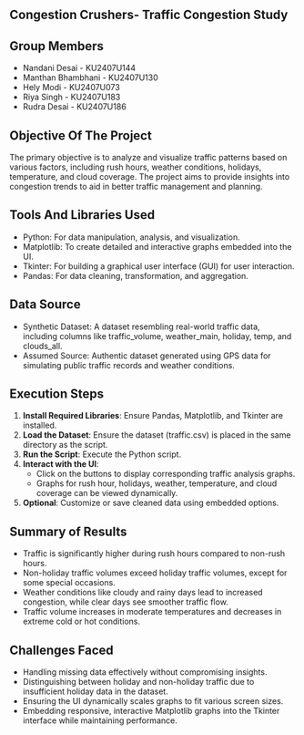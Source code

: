 ## Congestion Crushers- Traffic Congestion Study

## Group Members

- Nandani Desai - KU2407U144
- Manthan Bhambhani - KU2407U130
- Hely Modi - KU2407U073
- Riya Singh - KU2407U183
- Rudra Desai - KU2407U186

## Objective Of The Project

The primary objective is to analyze and visualize traffic patterns based on various factors, including rush hours, weather conditions, holidays, temperature, and cloud coverage. The project aims to provide insights into congestion trends to aid in better traffic management and planning.

## Tools And Libraries Used

- Python: For data manipulation, analysis, and visualization.
- Matplotlib: To create detailed and interactive graphs embedded into the UI.
- Tkinter: For building a graphical user interface (GUI) for user interaction.
- Pandas: For data cleaning, transformation, and aggregation.
  
## Data Source

- Synthetic Dataset: A dataset resembling real-world traffic data, including columns like traffic_volume, weather_main, holiday, temp, and clouds_all.
- Assumed Source: Authentic dataset generated using GPS data for simulating public traffic records and weather conditions.

## Execution Steps

1. **Install Required Libraries**: Ensure Pandas, Matplotlib, and Tkinter are installed.
2. **Load the Dataset**: Ensure the dataset (traffic.csv) is placed in the same directory as the script.
3. **Run the Script**: Execute the Python script.
4. **Interact with the UI**:
   - Click on the buttons to display corresponding traffic analysis graphs.
   - Graphs for rush hour, holidays, weather, temperature, and cloud coverage can be viewed dynamically.
5. **Optional**: Customize or save cleaned data using embedded options.

## Summary of Results

 - Traffic is significantly higher during rush hours compared to non-rush hours.
 - Non-holiday traffic volumes exceed holiday traffic volumes, except for some special occasions.
 - Weather conditions like cloudy and rainy days lead to increased congestion, while clear days see smoother traffic flow.
 - Traffic volume increases in moderate temperatures and decreases in extreme cold or hot conditions.


## Challenges Faced

 - Handling missing data effectively without compromising insights.
 - Distinguishing between holiday and non-holiday traffic due to insufficient holiday data in the dataset.
 - Ensuring the UI dynamically scales graphs to fit various screen sizes.
 - Embedding responsive, interactive Matplotlib graphs into the Tkinter interface while maintaining performance.




